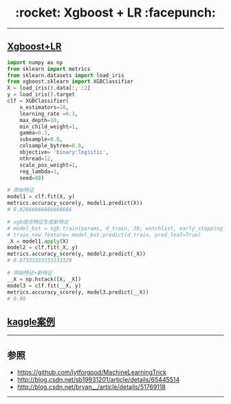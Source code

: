 <h1 align = "center">:rocket: Xgboost + LR :facepunch:</h1>

---
## [Xgboost+LR][1]
```python
import numpy as np
from sklearn import metrics
from sklearn.datasets import load_iris
from xgboost.sklearn import XGBClassifier
X = load_iris().data[:, :2]
y = load_iris().target
clf = XGBClassifier(
    n_estimators=10,
    learning_rate =0.3,
    max_depth=10,
    min_child_weight=1,
    gamma=0.3,
    subsample=0.8,
    colsample_bytree=0.8,
    objective= 'binary:logistic',
    nthread=12,
    scale_pos_weight=1,
    reg_lambda=1,
    seed=88)
```
```python
# 原始特征
model1 = clf.fit(X, y)
metrics.accuracy_score(y, model1.predict(X))
# 0.82666666666666666

# xgb组合特征生成新特征
# model_bst = xgb.train(params, d_train, 30, watchlist, early_stopping_rounds=500, verbose_eval=10)
# train_new_feature= model_bst.predict(d_train, pred_leaf=True)
_X = model1.apply(X)
model2 = clf.fit(_X, y)
metrics.accuracy_score(y, model2.predict(_X))
# 0.87333333333333329

# 原始特征+新特征
__X = np.hstack([X, _X])
model3 = clf.fit(__X, y)
metrics.accuracy_score(y, model3.predict(__X))
# 0.88
```





## [kaggle案例][2]

---
## 参照
- https://github.com/lytforgood/MachineLearningTrick
- http://blog.csdn.net/sb19931201/article/details/65445514
- http://blog.csdn.net/bryan__/article/details/51769118
---
[1]: http://nbviewer.jupyter.org/github/Jie-Yuan/2_DataMining/blob/master/5_PopularAlgorithm/1_Xgboost/XgboostAndLR/XgboostAndLR.ipynb
[2]: http://www.csie.ntu.edu.tw/~r01922136/kaggle-2014-criteo.pdf

